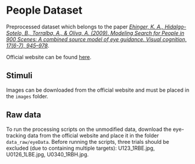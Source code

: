 # People Dataset

Preprocessed dataset which belongs to the paper *[Ehinger, K. A., Hidalgo-Sotelo, B., Torralba, A., & Oliva, A. (2009). Modeling Search for People in 900 Scenes: A combined source model of eye guidance. Visual cognition, 17(6-7), 945–978](https://www.ncbi.nlm.nih.gov/pmc/articles/PMC2790194/)*.

Official website can be found [here](http://olivalab.mit.edu/SearchModels/).

## Stimuli
Images can be downloaded from the official website and must be placed in the ```images``` folder.

## Raw data
To run the processing scripts on the unmodified data, download the eye-tracking data from the official website and place it in the folder ```data_raw/eyeData```. Before running the scripts, three trials should be excluded (due to containing multiple targets): U123_1RBE.jpg, U0126_1LBE.jpg, U0340_1RBH.jpg.